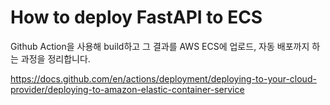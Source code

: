 # How to deploy FastAPI to ECS

Github Action을 사용해 build하고 그 결과를 AWS ECS에 업로드, 자동 배포까지 하는 과정을 정리합니다.

https://docs.github.com/en/actions/deployment/deploying-to-your-cloud-provider/deploying-to-amazon-elastic-container-service

